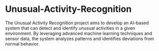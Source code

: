 # Unusual-Activity-Recognition
The Unusual Activity Recognition project aims to develop an AI-based system that can detect and identify unusual activities in a given environment. By leveraging advanced machine learning techniques and sensor data, the system analyzes patterns and identifies deviations from normal behavior.
